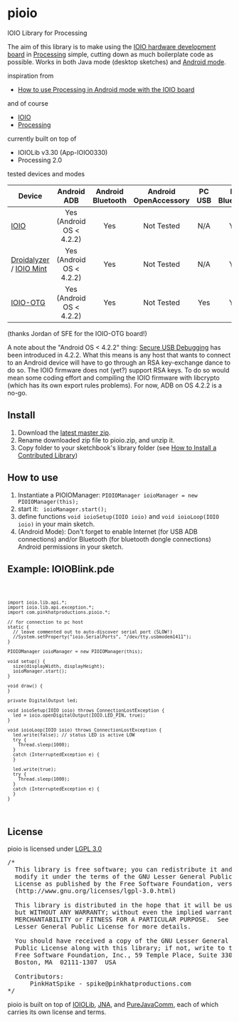 pioio
=====

IOIO Library for Processing

The aim of this library is to make using the [IOIO hardware development board](https://github.com/ytai/ioio/wiki) in [Processing](http://processing.org/) simple, cutting down as much boilerplate code as possible. 
Works in both Java mode (desktop sketches) and [Android mode](http://wiki.processing.org/w/Android).

inspiration from 
* [How to use Processing in Android mode with the IOIO board](http://benatwork.cc/how-to-use-processing-in-android-mode-with-the-ioio-board/)

and of course
* [IOIO](https://github.com/ytai/ioio/wiki)
* [Processing](http://processing.org/)

currently built on top of
* IOIOLib v3.30 (App-IOIO0330)
* Processing 2.0

tested devices and modes

Device                                                                                    | Android ADB              | Android Bluetooth | Android OpenAccessory | PC USB | PC Bluetooth
------------------------------------------------------------------------------------------|:------------------------:|:-----------------:|:---------------------:|:------:|:-----------:
[IOIO](https://www.sparkfun.com/products/10585)                                           | Yes (Android OS < 4.2.2) | Yes               | Not Tested            | N/A    | Yes
[Droidalyzer](http://droidalyzer.com) / [IOIO Mint](http://www.adafruit.com/products/885) | Yes (Android OS < 4.2.2) | Yes               | Not Tested            | N/A    | Yes 
[IOIO-OTG](https://www.sparkfun.com/products/11343)                                       | Yes (Android OS < 4.2.2) | Yes               | Not Tested            | Yes    | Yes
(thanks Jordan of SFE for the IOIO-OTG board!)

A note about the "Android OS < 4.2.2" thing: [Secure USB Debugging](http://nelenkov.blogspot.com/2013/02/secure-usb-debugging-in-android-422.html) has been introduced in 4.2.2.
What this means is any host that wants to connect to an Android device will have to go through an RSA key-exchange dance to do so.
The IOIO firmware does not (yet?) support RSA keys. To do so would mean some coding effort and compiling the IOIO firmware with libcrypto (which has its own export rules problems).
For now, ADB on OS 4.2.2 is a no-go.

Install
-------
1. Download the [latest master zip](https://github.com/PinkHatSpike/pioio/archive/master.zip).
2. Rename downloaded zip file to pioio.zip, and unzip it.
3. Copy folder to your sketchbook's library folder (see [How to Install a Contributed Library](http://wiki.processing.org/w/How_to_Install_a_Contributed_Library))

How to use
----------

1. Instantiate a PIOIOManager: <code>PIOIOManager ioioManager = new PIOIOManager(this);</code>
2. start it: <code> ioioManager.start();</code>
3. define functions <code>void ioioSetup(IOIO ioio)</code> and <code>void ioioLoop(IOIO ioio)</code> in your main sketch.
4. (Android Mode): Don't forget to enable Internet (for USB ADB connections) and/or Bluetooth (for bluetooth dongle connections) Android permissions in your sketch.  

Example: IOIOBlink.pde
----------------------
<code>
    
    import ioio.lib.api.*;
    import ioio.lib.api.exception.*;
    import com.pinkhatproductions.pioio.*;

    // for connection to pc host
    static {
      // leave commented out to auto-discover serial port (SLOW!)  
      //System.setProperty("ioio.SerialPorts", "/dev/tty.usbmodem1411");
    }

    PIOIOManager ioioManager = new PIOIOManager(this);

    void setup() {
      size(displayWidth, displayHeight);
      ioioManager.start();
    }

    void draw() {
    }

    private DigitalOutput led;

    void ioioSetup(IOIO ioio) throws ConnectionLostException {
      led = ioio.openDigitalOutput(IOIO.LED_PIN, true);
    }

    void ioioLoop(IOIO ioio) throws ConnectionLostException {
      led.write(false); // status LED is active LOW
      try {
        Thread.sleep(1000);
      }
      catch (InterruptedException e) {
      }

      led.write(true);
      try {
        Thread.sleep(1000);
      }
      catch (InterruptedException e) {
      }
    }

</code>

License
-------
pioio is licensed under [LGPL 3.0](http://www.gnu.org/licenses/lgpl-3.0.html)

<pre>
/*
  This library is free software; you can redistribute it and/or
  modify it under the terms of the GNU Lesser General Public
  License as published by the Free Software Foundation, version 3.0.
  (http://www.gnu.org/licenses/lgpl-3.0.html)

  This library is distributed in the hope that it will be useful,
  but WITHOUT ANY WARRANTY; without even the implied warranty of
  MERCHANTABILITY or FITNESS FOR A PARTICULAR PURPOSE.  See the GNU
  Lesser General Public License for more details.

  You should have received a copy of the GNU Lesser General
  Public License along with this library; if not, write to the
  Free Software Foundation, Inc., 59 Temple Place, Suite 330,
  Boston, MA  02111-1307  USA
  
  Contributors:
      PinkHatSpike - spike@pinkhatproductions.com
*/
</pre>

pioio is built on top of [IOIOLib](https://github.com/ytai/ioio/wiki), [JNA](https://github.com/twall/jna), and [PureJavaComm](http://www.sparetimelabs.com/purejavacomm/purejavacomm.php), each of which carries its own license and terms.